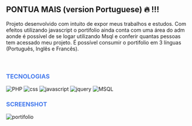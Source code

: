 

## PONTUA MAIS (version Portuguese) 🔥 !!!

Projeto desenvolvido com intuito de expor meus trabalhos e estudos.
Com efeitos utilizando javascript o portifolio ainda conta com uma área do adm
aonde é possível de se logar utilizando Msql e conferir quantas pessoas tem acessado meu projeto.
É possível consumir o portifolio em 3 línguas (Português, Inglês e Francês).
</br>
</br>
</br>

<h3 style="color:#457aed">TECNOLOGIAS</h3>
<div style="inline_block">
    <img alt="PHP" src="https://img.shields.io/badge/PHP-777BB4?style=for-the-badge&logo=php&logoColor=white"/>
    <img alt="css" src="https://img.shields.io/badge/CSS-239120?&style=for-the-badge&logo=css3&logoColor=white"/>
    <img alt="javascript" src="https://img.shields.io/badge/JavaScript-F7DF1E?style=for-the-badge&logo=javascript&logoColor=black"/>
    <img alt="jquery" src="https://img.shields.io/badge/jQuery-0769AD?style=for-the-badge&logo=jquery&logoColor=white"/>
    <img alt="MSQL" src="https://img.shields.io/badge/MySQL-00000F?style=for-the-badge&logo=mysql&logoColor=white"/>

<h3 style="color:#457aed">SCREENSHOT</h3>

![portifolio](https://github.com/user-attachments/assets/0cc93aac-4349-4dbf-815c-e14ab84f634e)


